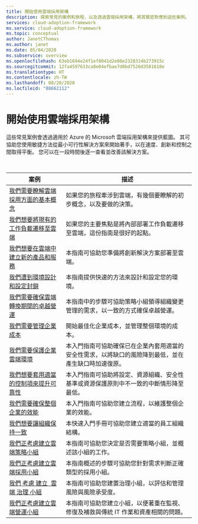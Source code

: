 ```yaml
---
title: 開始使用雲端採用架構
description: 探索常見的案例和旅程，以及透過雲端採用架構，將其緊密對應到這些案例。
services: cloud-adoption-framework
ms.service: cloud-adoption-framework
ms.topic: conceptual
author: JanetCThomas
ms.author: janet
ms.date: 05/04/2020
ms.subservice: overview
ms.openlocfilehash: 63eb1694e24f1ef8041d2e08e2328314b273915c
ms.sourcegitcommit: 12fa4597633ca8e04efbae7d0bd7526d3581618e
ms.translationtype: HT
ms.contentlocale: zh-TW
ms.lasthandoff: 08/20/2020
ms.locfileid: "88662112"
---
```

# <a name="get-started-with-the-cloud-adoption-framework"></a>開始使用雲端採用架構

這些常見案例會透過適用於 Azure 的 Microsoft 雲端採用架構來提供藍圖。 其可協助您使用敏捷方法從最小可行性解決方案來開始著手，以在速度、創新和控制之間取得平衡。 您可以在一段時間後逐一查看並改善該解決方案。

<!-- markdownlint-disable MD033 -->
<br>

| 案例 | 描述 |
|----------|-------------|
| [我們需要瞭解雲端採用方面的基本概念](./cloud-concepts.md) | 如果您的旅程牽涉到雲端，有幾個要瞭解的初步概念，以及要做的決策。 |
| [我們想要將現有的工作負載遷移至雲端](./migrate.md)                   | 如果您的主要焦點是將內部部署工作負載遷移至雲端，這份指南是很好的起點。 |
| [我們想要在雲端中建立新的產品和服務](./innovate.md)             | 本指南可協助您準備將創新解決方案部署至雲端。                                       |
| [我們遭到環境設計和設定封鎖](./design-and-configuration.md) | 本指南提供快速的方法來設計和設定您的環境。                                           |
| [我們需要確保雲端轉換期間的卓越營運](./operational-excellence.md)                   | 本指南中的步驟可協助策略小組領導組織變更管理的需求，以一致的方式確保卓越營運。 |
| [我們需要管理企業成本](./manage-costs.md)                                          | 開始最佳化企業成本，並管理整個環境的成本。                                                                           |
| [我們需要保護企業雲端環境](./security.md)             | 本入門指南可協助確保已在企業內套用適當的安全性需求，以將缺口的風險降到最低，並在產生缺口時加速復原。                                       |
| [我們想要套用適當的控制項來提升可靠性](./reliability.md)                   | 本入門指南可協助將設定、資源組織、安全性基準或資源保護原則中不一致的中斷情形降至最低。 |
| [我們需要確保整個企業的效能](./performance.md)                               | 本入門指南可協助您建立流程，以維護整個企業的效能。                               |
| [我們想要讓組織保持一致](./org-alignment.md)                               | 本快速入門手冊可協助您建立適當的員工組織結構。                               |
| [我們正考慮建立雲端策略小組](./team/cloud-strategy.md)     | 本指南可協助您決定是否需要策略小組，並概述該小組的工作。                                |
| [我們正考慮建立雲端採用小組](./team/cloud-adoption.md)     | 本指南概述的步驟可協助您針對需求判斷正確類型的採用小組。              |
| [我們&nbsp;考慮&nbsp;建立&nbsp;&nbsp;雲端&nbsp;治理&nbsp;小組](./team/cloud-governance.md) | 本指南可協助您建置治理小組，以評估和管理風險與風險承受度。                                         |
| [我們正考慮建立雲端營運小組](./team/cloud-operations.md) | 本指南可協助您建立小組，以便著重在監視、修復及補救與傳統 IT 作業和資產相關的問題。 |

